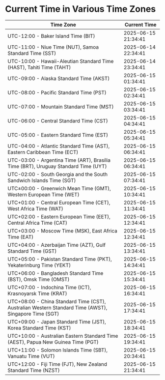 # Current Time in Various Time Zones

| Time Zone | Current Time |
|-----------|--------------|
| UTC-12:00 - Baker Island Time (BIT) | 2025-06-15 21:34:41 |
| UTC-11:00 - Niue Time (NUT), Samoa Standard Time (SST) | 2025-06-14 22:34:41 |
| UTC-10:00 - Hawaii-Aleutian Standard Time (HAST), Tahiti Time (TAHT) | 2025-06-14 23:34:41 |
| UTC-09:00 - Alaska Standard Time (AKST) | 2025-06-15 01:34:41 |
| UTC-08:00 - Pacific Standard Time (PST) | 2025-06-15 02:34:41 |
| UTC-07:00 - Mountain Standard Time (MST) | 2025-06-15 03:34:41 |
| UTC-06:00 - Central Standard Time (CST) | 2025-06-15 04:34:41 |
| UTC-05:00 - Eastern Standard Time (EST) | 2025-06-15 05:34:41 |
| UTC-04:00 - Atlantic Standard Time (AST), Eastern Caribbean Time (ECT) | 2025-06-15 06:34:41 |
| UTC-03:00 - Argentina Time (ART), Brasília Time (BRT), Uruguay Standard Time (UYT) | 2025-06-15 06:34:41 |
| UTC-02:00 - South Georgia and the South Sandwich Islands Time (SGT) | 2025-06-15 07:34:41 |
| UTC±00:00 - Greenwich Mean Time (GMT), Western European Time (WET) | 2025-06-15 10:34:41 |
| UTC+01:00 - Central European Time (CET), West Africa Time (WAT) | 2025-06-15 11:34:41 |
| UTC+02:00 - Eastern European Time (EET), Central Africa Time (CAT) | 2025-06-15 12:34:41 |
| UTC+03:00 - Moscow Time (MSK), East Africa Time (EAT) | 2025-06-15 12:34:41 |
| UTC+04:00 - Azerbaijan Time (AZT), Gulf Standard Time (GST) | 2025-06-15 13:34:41 |
| UTC+05:00 - Pakistan Standard Time (PKT), Yekaterinburg Time (YEKT) | 2025-06-15 14:34:41 |
| UTC+06:00 - Bangladesh Standard Time (BST), Omsk Time (OMST) | 2025-06-15 15:34:41 |
| UTC+07:00 - Indochina Time (ICT), Krasnoyarsk Time (KRAT) | 2025-06-15 16:34:41 |
| UTC+08:00 - China Standard Time (CST), Australian Western Standard Time (AWST), Singapore Time (SGT) | 2025-06-15 17:34:41 |
| UTC+09:00 - Japan Standard Time (JST), Korea Standard Time (KST) | 2025-06-15 18:34:41 |
| UTC+10:00 - Australian Eastern Standard Time (AEST), Papua New Guinea Time (PGT) | 2025-06-15 19:34:41 |
| UTC+11:00 - Solomon Islands Time (SBT), Vanuatu Time (VUT) | 2025-06-15 20:34:41 |
| UTC+12:00 - Fiji Time (FJT), New Zealand Standard Time (NZST) | 2025-06-15 21:34:41 |
